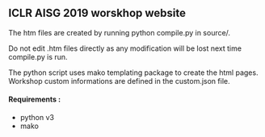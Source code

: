 ## ICLR AISG 2019 worskhop website

The htm files are created by running python compile.py in source/.

Do not edit .htm files directly as any modification will be lost next time compile.py is run.

The python script uses mako templating package to create the html pages.  
Workshop custom informations are defined in the custom.json file.

#### Requirements : 
* python v3
* mako 
  
